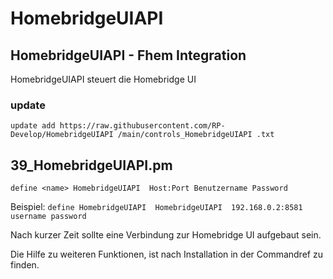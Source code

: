 # HomebridgeUIAPI
## HomebridgeUIAPI - Fhem Integration

HomebridgeUIAPI steuert die Homebridge UI

### update

`update add https://raw.githubusercontent.com/RP-Develop/HomebridgeUIAPI /main/controls_HomebridgeUIAPI .txt`

## 39_HomebridgeUIAPI.pm

`define <name> HomebridgeUIAPI  Host:Port Benutzername Password`

Beispiel: `define HomebridgeUIAPI  HomebridgeUIAPI  192.168.0.2:8581 username password`

Nach kurzer Zeit sollte eine Verbindung zur Homebridge UI aufgebaut sein.

Die Hilfe zu weiteren Funktionen, ist nach Installation in der Commandref zu finden.  
